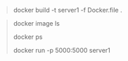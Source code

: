 
>  docker build -t server1 -f Docker.file .

> docker image ls
> 
> docker ps
>
> docker run -p 5000:5000 server1
> 

